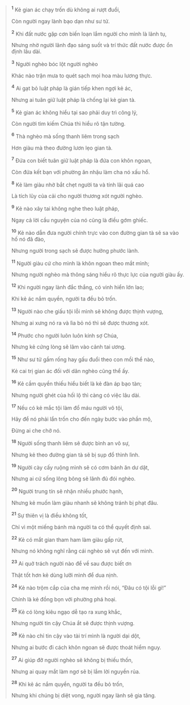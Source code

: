 > <sup><b>1</b></sup> Kẻ gian ác chạy trốn dù không ai rượt đuổi,
>
> Còn người ngay lành bạo dạn như sư tử.
>
> <sup><b>2</b></sup> Khi đất nước gặp cơn biến loạn lắm người cho mình là lãnh tụ,
>
> Nhưng nhờ người lãnh đạo sáng suốt và trí thức đất nước được ổn định lâu dài.
>
> <sup><b>3</b></sup> Người nghèo bóc lột người nghèo
>
> Khác nào trận mưa to quét sạch mọi hoa màu lương thực.
>
> <sup><b>4</b></sup> Ai gạt bỏ luật pháp là gián tiếp khen ngợi kẻ ác,
>
> Nhưng ai tuân giữ luật pháp là chống lại kẻ gian tà.
>
> <sup><b>5</b></sup> Kẻ gian ác không hiểu tại sao phải duy trì công lý,
>
> Còn người tìm kiếm Chúa thì hiểu rõ tận tường.
>
> <sup><b>6</b></sup> Thà nghèo mà sống thanh liêm trong sạch
>
> Hơn giàu mà theo đường lươn lẹo gian tà.
>
> <sup><b>7</b></sup> Ðứa con biết tuân giữ luật pháp là đứa con khôn ngoan,
>
> Còn đứa kết bạn với phường ăn nhậu làm cha nó xấu hổ.
>
> <sup><b>8</b></sup> Kẻ làm giàu nhờ bắt chẹt người ta và tính lãi quá cao
>
> Là tích lũy của cải cho người thương xót người nghèo.
>
> <sup><b>9</b></sup> Kẻ nào xây tai không nghe theo luật pháp,
>
> Ngay cả lời cầu nguyện của nó cũng là điều gớm ghiếc.
>
> <sup><b>10</b></sup> Kẻ nào dẫn đưa người chính trực vào con đường gian tà sẽ sa vào hố nó đã đào,
>
> Nhưng người trong sạch sẽ được hưởng phước lành.
>
> <sup><b>11</b></sup> Người giàu cứ cho mình là khôn ngoan theo mắt mình;
>
> Nhưng người nghèo mà thông sáng hiểu rõ thực lực của người giàu ấy.
>
> <sup><b>12</b></sup> Khi người ngay lành đắc thắng, có vinh hiển lớn lao;
>
> Khi kẻ ác nắm quyền, người ta đều bỏ trốn.
>
> <sup><b>13</b></sup> Người nào che giấu tội lỗi mình sẽ không được thịnh vượng,
>
> Nhưng ai xưng nó ra và lìa bỏ nó thì sẽ được thương xót.
>
> <sup><b>14</b></sup> Phước cho người luôn luôn kính sợ Chúa,
>
> Nhưng kẻ cứng lòng sẽ lâm vào cảnh tai ương.
>
> <sup><b>15</b></sup> Như sư tử gầm rống hay gấu đuổi theo con mồi thể nào,
>
> Kẻ cai trị gian ác đối với dân nghèo cũng thể ấy.
>
> <sup><b>16</b></sup> Kẻ cầm quyền thiếu hiểu biết là kẻ đàn áp bạo tàn;
>
> Nhưng người ghét của hối lộ thì càng có việc lâu dài.
>
> <sup><b>17</b></sup> Nếu có kẻ mắc tội làm đổ máu người vô tội,
>
> Hãy để nó phải lẩn trốn cho đến ngày bước vào phần mộ,
>
> Ðừng ai che chở nó.
>
> <sup><b>18</b></sup> Người sống thanh liêm sẽ được bình an vô sự,
>
> Nhưng kẻ theo đường gian tà sẽ bị sụp đổ thình lình.
>
> <sup><b>19</b></sup> Người cày cấy ruộng mình sẽ có cơm bánh ăn dư dật,
>
> Nhưng ai cứ sống lông bông sẽ lãnh đủ đói nghèo.
>
> <sup><b>20</b></sup> Người trung tín sẽ nhận nhiều phước hạnh,
>
> Nhưng kẻ muốn làm giàu nhanh sẽ không tránh bị phạt đâu.
>
> <sup><b>21</b></sup> Sự thiên vị là điều không tốt,
>
> Chỉ vì một miếng bánh mà người ta có thể quyết định sai.
>
> <sup><b>22</b></sup> Kẻ có mắt gian tham ham làm giàu gấp rút,
>
> Nhưng nó không nghĩ rằng cái nghèo sẽ vụt đến với mình.
>
> <sup><b>23</b></sup> Ai quở trách người nào để về sau được biết ơn
>
> Thật tốt hơn kẻ dùng lưỡi mình để dua nịnh.
>
> <sup><b>24</b></sup> Kẻ nào trộm cắp của cha mẹ mình rồi nói, “Ðâu có tội lỗi gì!”
>
> Chính là kẻ đồng bọn với phường phá hoại.
>
> <sup><b>25</b></sup> Kẻ có lòng kiêu ngạo dễ tạo ra xung khắc,
>
> Nhưng người tin cậy Chúa ắt sẽ được thịnh vượng.
>
> <sup><b>26</b></sup> Kẻ nào chỉ tin cậy vào tài trí mình là người dại dột,
>
> Nhưng ai bước đi cách khôn ngoan sẽ được thoát hiểm nguy.
>
> <sup><b>27</b></sup> Ai giúp đỡ người nghèo sẽ không bị thiếu thốn,
>
> Nhưng ai quay mắt làm ngơ sẽ bị lắm lời nguyền rủa.
>
> <sup><b>28</b></sup> Khi kẻ ác nắm quyền, người ta đều bỏ trốn,
>
> Nhưng khi chúng bị diệt vong, người ngay lành sẽ gia tăng.
